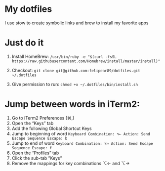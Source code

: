 # My dotfiles
I use stow to create symbolic links and brew to install my favorite apps

# Just do it
1. Install HomeBrew: `/usr/bin/ruby -e "$(curl -fsSL https://raw.githubusercontent.com/Homebrew/install/master/install)"`

2. Checkout: `git clone git@github.com:felipear89/dotfiles.git ~/.dotfiles`
3. Give permission to run: `chmod +x ~/.dotfiles/bin/install.sh`

# Jump between words in iTerm2:
1. Go to iTerm2 Preferences (⌘,)
2. Open the “Keys” tab
3. Add the following Global Shortcut Keys
4. Jump to beginning of word `Keyboard Combination: ⌥←
Action: Send Escape Sequence
Escape: b`
5. Jump to end of word `Keyboard Combination: ⌥→
Action: Send Escape Sequence
Escape: f`
6. Open the “Profiles” tab
7. Click the sub-tab ”Keys”
8. Remove the mappings for key combinations ⌥← and ⌥→